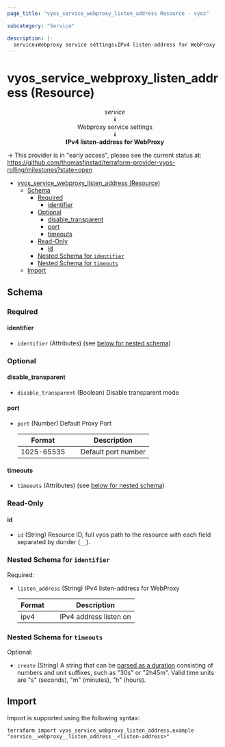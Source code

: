 ```yaml
---
page_title: "vyos_service_webproxy_listen_address Resource - vyos"

subcategory: "Service"

description: |-
  service⯯Webproxy service settings⯯IPv4 listen-address for WebProxy
---
```


# vyos_service_webproxy_listen_address (Resource)
<center>

*service*  
⯯  
Webproxy service settings  
⯯  
**IPv4 listen-address for WebProxy**


</center>

-> This provider is in "early access", please see the current status at: https://github.com/thomasfinstad/terraform-provider-vyos-rolling/milestones?state=open

<!--TOC-->

- [vyos_service_webproxy_listen_address (Resource)](#vyos_service_webproxy_listen_address-resource)
  - [Schema](#schema)
    - [Required](#required)
      - [identifier](#identifier)
    - [Optional](#optional)
      - [disable_transparent](#disable_transparent)
      - [port](#port)
      - [timeouts](#timeouts)
    - [Read-Only](#read-only)
      - [id](#id)
    - [Nested Schema for `identifier`](#nested-schema-for-identifier)
    - [Nested Schema for `timeouts`](#nested-schema-for-timeouts)
  - [Import](#import)

<!--TOC-->

<!-- schema generated by tfplugindocs -->
## Schema

### Required

#### identifier
- `identifier` (Attributes) (see [below for nested schema](#nestedatt--identifier))

### Optional

#### disable_transparent
- `disable_transparent` (Boolean) Disable transparent mode
#### port
- `port` (Number) Default Proxy Port

    |  Format      &emsp;|  Description          |
    |--------------|-----------------------|
    |  1025-65535  &emsp;|  Default port number  |
#### timeouts
- `timeouts` (Attributes) (see [below for nested schema](#nestedatt--timeouts))

### Read-Only

#### id
- `id` (String) Resource ID, full vyos path to the resource with each field separated by dunder (`__`).

<a id="nestedatt--identifier"></a>
### Nested Schema for `identifier`

Required:

- `listen_address` (String) IPv4 listen-address for WebProxy

    |  Format  &emsp;|  Description             |
    |----------|--------------------------|
    |  ipv4    &emsp;|  IPv4 address listen on  |


<a id="nestedatt--timeouts"></a>
### Nested Schema for `timeouts`

Optional:

- `create` (String) A string that can be [parsed as a duration](https://pkg.go.dev/time#ParseDuration) consisting of numbers and unit suffixes, such as &#34;30s&#34; or &#34;2h45m&#34;. Valid time units are &#34;s&#34; (seconds), &#34;m&#34; (minutes), &#34;h&#34; (hours).

## Import

Import is supported using the following syntax:

```shell
terraform import vyos_service_webproxy_listen_address.example "service__webproxy__listen_address__<listen-address>"
```
